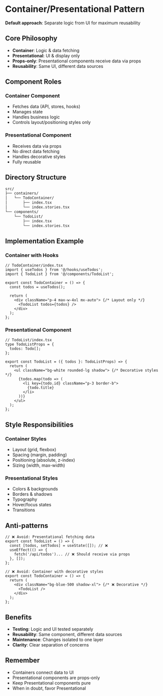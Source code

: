 # Container/Presentational Pattern

**Default approach**: Separate logic from UI for maximum reusability

## Core Philosophy

- **Container**: Logic & data fetching
- **Presentational**: UI & display only
- **Props-only**: Presentational components receive data via props
- **Reusability**: Same UI, different data sources

## Component Roles

### Container Component

- Fetches data (API, stores, hooks)
- Manages state
- Handles business logic
- Controls layout/positioning styles only

### Presentational Component

- Receives data via props
- No direct data fetching
- Handles decorative styles
- Fully reusable

## Directory Structure

```txt
src/
├── containers/
│   └── TodoContainer/
│       ├── index.tsx
│       └── index.stories.tsx
└── components/
    └── TodoList/
        ├── index.tsx
        └── index.stories.tsx
```

## Implementation Example

### Container with Hooks

```tsx
// TodoContainer/index.tsx
import { useTodos } from '@/hooks/useTodos';
import { TodoList } from '@/components/TodoList';

export const TodoContainer = () => {
  const todos = useTodos();

  return (
    <div className="p-4 max-w-4xl mx-auto"> {/* Layout only */}
      <TodoList todos={todos} />
    </div>
  );
};
```

### Presentational Component

```tsx
// TodoList/index.tsx
type TodoListProps = {
  todos: Todo[];
};

export const TodoList = ({ todos }: TodoListProps) => {
  return (
    <ul className="bg-white rounded-lg shadow"> {/* Decorative styles */}
      {todos.map(todo => (
        <li key={todo.id} className="p-3 border-b">
          {todo.title}
        </li>
      ))}
    </ul>
  );
};
```

## Style Responsibilities

### Container Styles

- Layout (grid, flexbox)
- Spacing (margin, padding)
- Positioning (absolute, z-index)
- Sizing (width, max-width)

### Presentational Styles

- Colors & backgrounds
- Borders & shadows
- Typography
- Hover/focus states
- Transitions

## Anti-patterns

```tsx
// ❌ Avoid: Presentational fetching data
export const TodoList = () => {
  const [todos, setTodos] = useState([]); // ❌
  useEffect(() => {
    fetch('/api/todos')... // ❌ Should receive via props
  }, []);
};

// ❌ Avoid: Container with decorative styles
export const TodoContainer = () => {
  return (
    <div className="bg-blue-500 shadow-xl"> {/* ❌ Decorative */}
      <TodoList />
    </div>
  );
};
```

## Benefits

- **Testing**: Logic and UI tested separately
- **Reusability**: Same component, different data sources
- **Maintenance**: Changes isolated to one layer
- **Clarity**: Clear separation of concerns

## Remember

- Containers connect data to UI
- Presentational components are props-only
- Keep Presentational components pure
- When in doubt, favor Presentational
